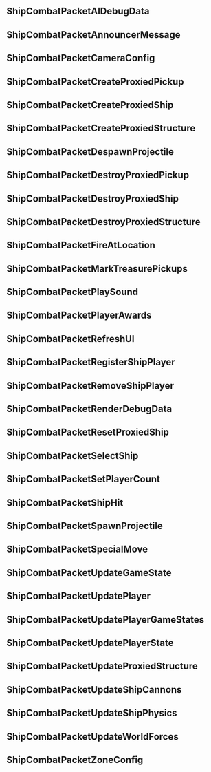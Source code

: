 ## ShipCombatPacketAIDebugData

## ShipCombatPacketAnnouncerMessage

## ShipCombatPacketCameraConfig

## ShipCombatPacketCreateProxiedPickup

## ShipCombatPacketCreateProxiedShip

## ShipCombatPacketCreateProxiedStructure

## ShipCombatPacketDespawnProjectile

## ShipCombatPacketDestroyProxiedPickup

## ShipCombatPacketDestroyProxiedShip

## ShipCombatPacketDestroyProxiedStructure

## ShipCombatPacketFireAtLocation

## ShipCombatPacketMarkTreasurePickups

## ShipCombatPacketPlaySound

## ShipCombatPacketPlayerAwards

## ShipCombatPacketRefreshUI

## ShipCombatPacketRegisterShipPlayer

## ShipCombatPacketRemoveShipPlayer

## ShipCombatPacketRenderDebugData

## ShipCombatPacketResetProxiedShip

## ShipCombatPacketSelectShip

## ShipCombatPacketSetPlayerCount

## ShipCombatPacketShipHit

## ShipCombatPacketSpawnProjectile

## ShipCombatPacketSpecialMove

## ShipCombatPacketUpdateGameState

## ShipCombatPacketUpdatePlayer

## ShipCombatPacketUpdatePlayerGameStates

## ShipCombatPacketUpdatePlayerState

## ShipCombatPacketUpdateProxiedStructure

## ShipCombatPacketUpdateShipCannons

## ShipCombatPacketUpdateShipPhysics

## ShipCombatPacketUpdateWorldForces

## ShipCombatPacketZoneConfig